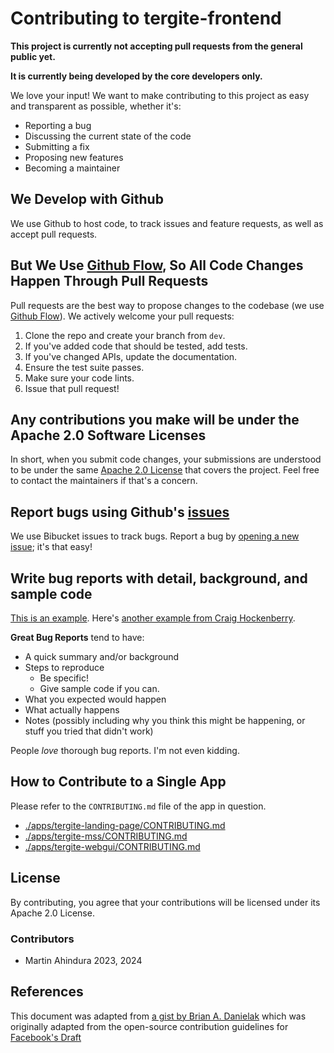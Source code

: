 # Contributing to tergite-frontend

**This project is currently not accepting pull requests from the general public yet.**

**It is currently being developed by the core developers only.**

We love your input! We want to make contributing to this project as easy and transparent as possible, whether it's:

- Reporting a bug
- Discussing the current state of the code
- Submitting a fix
- Proposing new features
- Becoming a maintainer

## We Develop with Github

We use Github to host code, to track issues and feature requests, as well as accept pull requests.

## But We Use [Github Flow](https://docs.github.com/en/get-started/quickstart/github-flow), So All Code Changes Happen Through Pull Requests

Pull requests are the best way to propose changes to the codebase (we
use [Github Flow](https://docs.github.com/en/get-started/quickstart/github-flow)). We actively welcome your pull
requests:

1. Clone the repo and create your branch from `dev`.
2. If you've added code that should be tested, add tests.
3. If you've changed APIs, update the documentation.
4. Ensure the test suite passes.
5. Make sure your code lints.
6. Issue that pull request!

## Any contributions you make will be under the Apache 2.0 Software Licenses

In short, when you submit code changes, your submissions are understood to be under the
same [Apache 2.0 License](./LICENSE) that covers the project. Feel free to contact the maintainers if that's a concern.

## Report bugs using Github's [issues](https://github.com/tergite/tergite-frontend/issues)

We use Bibucket issues to track bugs. Report a bug
by [opening a new issue](https://github.com/tergite/tergite-frontend/issues); it's that easy!

## Write bug reports with detail, background, and sample code

[This is an example](http://stackoverflow.com/q/12488905/180626).
Here's [another example from Craig Hockenberry](http://www.openradar.me/11905408).

**Great Bug Reports** tend to have:

- A quick summary and/or background
- Steps to reproduce
  - Be specific!
  - Give sample code if you can.
- What you expected would happen
- What actually happens
- Notes (possibly including why you think this might be happening, or stuff you tried that didn't work)

People _love_ thorough bug reports. I'm not even kidding.

## How to Contribute to a Single App

Please refer to the `CONTRIBUTING.md` file of the app in question.

- [./apps/tergite-landing-page/CONTRIBUTING.md](./apps/tergite-landing-page/CONTRIBUTING.md)
- [./apps/tergite-mss/CONTRIBUTING.md](./apps/tergite-mss/CONTRIBUTING.md)
- [./apps/tergite-webgui/CONTRIBUTING.md](./apps/tergite-webgui/CONTRIBUTING.md)

## License

By contributing, you agree that your contributions will be licensed under its Apache 2.0 License.

### Contributors

- Martin Ahindura 2023, 2024

## References

This document was adapted from [a gist by Brian A. Danielak](https://gist.github.com/briandk/3d2e8b3ec8daf5a27a62) which
was originally adapted from
the open-source contribution guidelines
for [Facebook's Draft](https://github.com/facebook/draft-js/blob/a9316a723f9e918afde44dea68b5f9f39b7d9b00/CONTRIBUTING.md)
